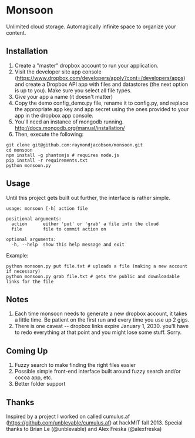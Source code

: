 # Monsoon

Unlimited cloud storage.
Automagically infinite space to organize your content.

## Installation

1. Create a "master" dropbox account to run your application.
2. Visit the developer site app console (https://www.dropbox.com/developers/apply?cont=/developers/apps) and create a Dropbox API app with files and datastores (the next option is up to you). Make sure you select all file types.
3. Give your app a name (it doesn't matter)
4. Copy the demo config_demo.py file, rename it to config.py, and replace the
appropriate app key and app secret using the ones provided to your app in the dropbox app console.
5. You'll need an instance of mongodb running. http://docs.mongodb.org/manual/installation/
6. Then, execute the following:

```
git clone git@github.com:raymondjacobson/monsoon.git
cd monsoon
npm install -g phantomjs # requires node.js
pip install -r requirements.txt
python monsoon.py
```

## Usage

Until this project gets built out further, the interface is rather simple.

```
usage: monsoon [-h] action file

positional arguments:
  action      either 'put' or 'grab' a file into the cloud
  file        file to commit action on

optional arguments:
  -h, --help  show this help message and exit
```

Example:

```
python monsoon.py put file.txt # uploads a file (making a new account if necessary)
python monsoon.py grab file.txt # gets the public and downloadable links for the file
```

## Notes

1. Each time monsoon needs to generate a new dropbox account, it takes a little time. Be patient on the first run and every time you use up 2 gigs.
2. There is one caveat -- dropbox links expire January 1, 2030. you'll have to redo everything at that point and you might lose some stuff. Sorry.

## Coming Up

1. Fuzzy search to make finding the right files easier
2. Possible simple front-end interface built around fuzzy search and/or cocoa app, etc.
3. Better folder support

## Thanks

Inspired by a project I worked on called cumulus.af (https://github.com/unblevable/cumulus.af) at hackMIT fall 2013.
Special thanks to Brian Le (@unblevable) and Alex Freska (@alexfreska)

